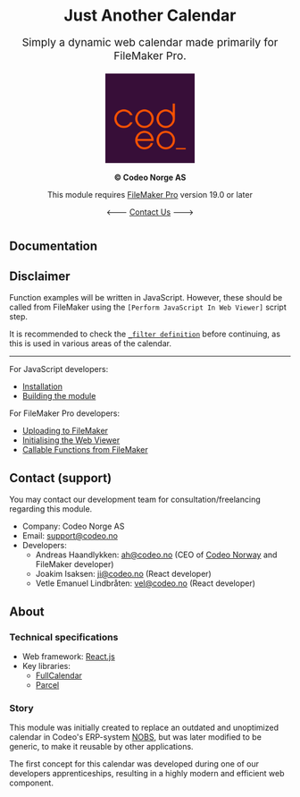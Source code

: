 <div align="center" style="margin-bottom: 40px;">
<h1>Just Another Calendar</h1>
<p style="font-size: 1.2rem;">Simply a dynamic web calendar made primarily for FileMaker Pro.</p>

<a href="https://codeo.no" target="_blank">
<img src="./codeo-logo.png" width="160" height="160" />
</a>

<p><strong>&copy; Codeo Norge AS</strong></p>
<p>This module requires <a href="https://www.claris.com/filemaker" target="_blank">FileMaker Pro</a> version 19.0 or later</p>

\<\-\-\- [Contact Us](#contact-support) \-\-\-\>
</div>

## Documentation
## Disclaimer
Function examples will be written in JavaScript. However, these should be called from FileMaker using the `[Perform JavaScript In Web Viewer]` script step.

It is recommended to check the [`_filter definition`](./documentation/_filter.md)
before continuing, as this is used in various areas of the calendar.

---
For JavaScript developers:
- [Installation](./documentation/for-javascript-developers/installation.md)
- [Building the module](./documentation/for-javascript-developers/building.md)

For FileMaker Pro developers:
- [Uploading to FileMaker](./documentation/uploading-to-filemaker.md)
- [Initialising the Web Viewer](./documentation/web-viewer.md)
- [Callable Functions from FileMaker](./documentation/functions.md)

## Contact (support)
You may contact our development team for consultation/freelancing regarding this module.

- Company: Codeo Norge AS
- Email: support@codeo.no
- Developers:
    - Andreas Haandlykken: ah@codeo.no (CEO of [Codeo Norway](https://codeo.no) and FileMaker developer)
    - Joakim Isaksen: ji@codeo.no (React developer)
    - Vetle Emanuel Lindbråten: vel@codeo.no (React developer)

## About

### Technical specifications
- Web framework: [React.js](https://react.dev)
- Key libraries:
    - [FullCalendar](https://fullcalendar.io)
    - [Parcel](https://parceljs.org)

### Story
This module was initially created to replace an outdated and unoptimized calendar in Codeo's ERP-system [NOBS](https://codeo.no/vi-jobber-med/nobs), but was later modified to be generic, to make it reusable by other applications.

The first concept for this calendar was developed during one of our developers apprenticeships, resulting in a highly modern and efficient web component.